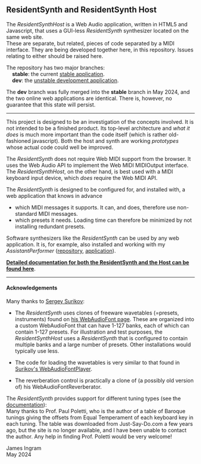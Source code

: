 ## ResidentSynth and ResidentSynth Host
The _ResidentSynthHost_ is a Web Audio application, written in HTML5 and Javascript, that uses a GUI-less _ResidentSynth_ synthesizer located on the same web site.  
These are separate, but related, pieces of code separated by a MIDI interface. They are being developed together here, in this repository. Issues relating to either should be raised here.

The repository has two major branches:  
&nbsp;&nbsp;&nbsp;&nbsp;**stable**: the current [stable application](https://james-ingram-act-two.de/open-source/ResidentSynthHost/host.html).  
&nbsp;&nbsp;&nbsp;&nbsp;**dev**: the [unstable development application](https://james-ingram-act-two.de/open-source/ResidentSynthHostTestSite/host.html).

The **dev** branch was fully merged into the **stable** branch in May 2024, and the two online web applications are identical. There is, however, no guarantee that this state will persist. 

---

This project is designed to be an investigation of the concepts involved. It is not intended to be a finished product. Its top-level architecture and _what it does_ is much more important than the code itself (which is rather old-fashioned javascript). Both the host and synth are working _prototypes_ whose actual code could well be improved.

The _ResidentSynth_ does not require Web MIDI support from the browser. It uses the Web Audio API to implement the Web MIDI MIDIOutput interface. The _ResidentSynthHost_, on the other hand, is best used with a MIDI keyboard input device, which _does_ require the Web MIDI API.

The _ResidentSynth_ is designed to be configured for, and installed with, a web application that knows in advance
  * which MIDI messages it supports. It can, and does, therefore use non-standard MIDI messages.
  * which presets it needs.  Loading time can therefore be minimized by not installing redundant presets.

Software synthesizers like the _ResidentSynth_ can be used by any web application. It is, for example, also installed and working with my _AssistantPerformer_ ([repository](https://github.com/notator/AssistantPerformerTestSite), [application](https://james-ingram-act-two.de/open-source/assistantPerformer/assistantPerformer.html)).

**[Detailed documentation for both the ResidentSynth and the Host can be found here](https://james-ingram-act-two.de/open-source/aboutResidentSynthHost.html)**.

---

#### Acknowledgements

Many thanks to [Sergey Surikov](https://github.com/surikov):

  * The _ResidentSynth_ uses clones of freeware wavetables (=presets, instruments) found on 
[his WebAudioFont page](https://surikov.github.io/webaudiofontdata/sound/). These are organized into a custom WebAudioFont that can have 1-127 banks, each of which can contain 1-127 presets. For illustration and test purposes, the _ResidentSynthHost_ uses a _ResidentSynth_ that is configured to contain multiple banks and a large number of presets. Other installations would typically use less.

  * The code for loading the wavetables is very similar to that found in [Surikov's WebAudioFontPlayer](https://surikov.github.io/webaudiofont/npm/dist/WebAudioFontPlayer.js).

  * The reverberation control is practically a clone of (a possibly old version of) his WebAudioFontReverberator.

The _ResidentSynth_ provides support for different tuning types (see the [documentation](https://james-ingram-act-two.de/open-source/aboutResidentSynthHost.html)):  
Many thanks to Prof. Paul Poletti, who is the author of a table of Baroque tunings giving the offsets from Equal Temperament of each keyboard key in each tuning. The table was downloaded from Just-Say-Do.com a few years ago, but the site is no longer available, and I have been unable to contact the author. Any help in finding Prof. Poletti would be very welcome!

James Ingram  
May 2024 


